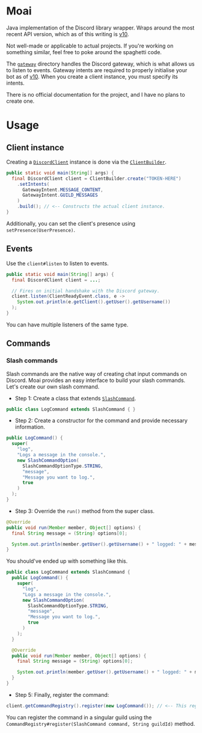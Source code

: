 # Moai
Java implementation of the Discord library wrapper. Wraps around the most recent API version, which as of this writing is [v10](https://discord.com/developers/docs/intro).

Not well-made or applicable to actual projects. If you're working on something similar, feel free to poke around the spaghetti code.

The [`gateway`](src/main/java/io/github/quzacks/maoi/gateway) directory handles the Discord gateway, which is what allows us to listen to events. Gateway intents are required to properly initialise your bot as of [v10](https://discord.com/developers/docs/intro). When you create a client instance, you must specify its intents.

There is no official documentation for the project, and I have no plans to create one.

# Usage

## Client instance

Creating a [`DiscordClient`](src/main/java/io/github/quzacks/maoi/DiscordClient.java) instance is done via the [`ClientBuilder`](src/main/java/io/github/quzacks/maoi/ClientBuilder.java).

```java
public static void main(String[] args) {
  final DiscordClient client = ClientBuilder.create("TOKEN-HERE")
    .setIntents(
      GatewayIntent.MESSAGE_CONTENT,
      GatewayIntent.GUILD_MESSAGES
    )
    .build(); // <-- Constructs the actual client instance.
}
```

Additionally, you can set the client's presence using `setPresence(UserPresence)`.

## Events

Use the `client#listen` to listen to events.

```java
public static void main(String[] args) {
  final DiscordClient client = ...;

  // Fires on initial handshake with the Discord gateway.
  client.listen(ClientReadyEvent.class, e -> 
    System.out.println(e.getClient().getUser().getUsername())
  );
}
```

You can have multiple listeners of the same type.

## Commands

### Slash commands

Slash commands are the native way of creating chat input commands on Discord. Moai provides an easy interface to build your slash commands. Let's create our own slash command.

* Step 1: Create a class that extends [`SlashCommand`](src/main/java/io/github/quzacks/interaction/slash_command/SlashCommand).

```java
public class LogCommand extends SlashCommand { }
```

* Step 2: Create a constructor for the command and provide necessary information.

```java
public LogCommand() {
  super(
    "log",
    "Logs a message in the console.",
    new SlashCommandOption(
      SlashCommandOptionType.STRING,
      "message",
      "Message you want to log.",
      true
    )
  );
}
```

* Step 3: Override the `run()` method from the super class.

```java
@Override
public void run(Member member, Object[] options) {
  final String message = (String) options[0];

  System.out.println(member.getUser().getUsername() + " logged: " + message);
}
```

You should've ended up with something like this.

```java
public class LogCommand extends SlashCommand {
  public LogCommand() {
    super(
      "log",
      "Logs a message in the console.",
      new SlashCommandOption(
        SlashCommandOptionType.STRING,
        "message",
        "Message you want to log.",
        true
      )
    );
  }

  @Override
  public void run(Member member, Object[] options) {
    final String message = (String) options[0];

    System.out.println(member.getUser().getUsername() + " logged: " + message);
  }
}
```

* Step 5: Finally, register the command:

```java
client.getCommandRegistry().register(new LogCommand()); // <-- This registers it globally.
```

You can register the command in a singular guild using the `CommandRegistry#register(SlashCommand command, String guildId)` method.
